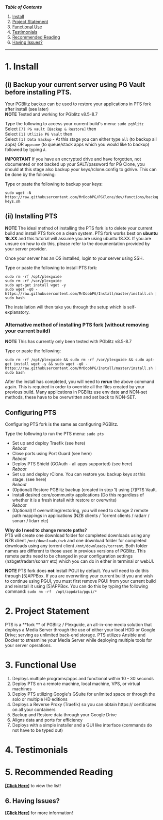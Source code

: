 
_**Table of Contents**_

1. [Install](#1-install)
2. [Project Statement](#2-project-statement)
3. [Functional Use](#3-functional-use)
4. [Testimonials](#4-testimonials)
5. [Recommended Reading](#5-recommended-reading)
6. [Having Issues?](#6-having-issues)


----

# 1. Install

## (i) Backup your current server using PG Vault before installing PTS.   
  
Your PGBlitz backup can be used to restore your applications in PTS fork after install (see later)  
**NOTE**  Tested and working for PGblitz v8.5-8.7
  
Type the following to access your current build's menu: `sudo pgblitz`    
Select  `[7] PG vault [Backup & Restore]`  then  
Select  `[1] Utlizie PG Vault`  then  
Select  `[1] Data Backup`  - At this stage you can either type `all` (to backup all apps) OR `appname` (to queue/stack apps which you would like to backup) followed by typing `A`.  
  

**IMPORTANT**
If you have an encrypted drive and have forgotten, not documented or not backed up your SALT/password for PG Clone, you should at this stage also backup your keys/rclone.config to gdrive. This can be done by the following:  

Type or paste the following to backup your keys:
```
sudo wget -N https://raw.githubusercontent.com/MrDoobPG/PGClone/dev/functions/backup-keys.sh
```  
  
    
## (ii) Installing PTS

**NOTE**
The ideal method of installing the PTS fork is to delete your current build and install PTS fork on a clean system. PTS fork works best on **ubuntu 18.XX** and this tutorial will assume you are using ubuntu 18.XX. If you are unsure on how to do this, please refer to the documentation provided by your server provider.  

Once your server has an OS installed, login to your server using SSH.  
    
Type or paste the following to install PTS fork:  

```
sudo rm -rf /opt/plexguide 
sudo rm -rf /var/plexguide 
sudo apt-get install wget -y 
sudo wget -qO - https://raw.githubusercontent.com/MrDoobPG/Install/master/install.sh | sudo bash

```
  
The installation will then take you through the setup which is self-explanatory.  
  

### Alternative method of installing PTS fork (without removing your current build)

**NOTE** This has currently only been tested with PGblitz v8.5-8.7  

Type or paste the following:
 
```
sudo rm -rf /opt/plexguide && sudo rm -rf /var/plexguide && sudo apt-get install wget -y && sudo wget -qO - https://raw.githubusercontent.com/MrDoobPG/Install/master/install.sh | sudo bash

```  
  
After the install has completed, you will need to **rerun** the above command again. This is required in order to override all the files created by your previous build. Many applications in PGBlitz use env date and NON-set methods, these have to be overwritten and set back to NON-SET.  
  

## Configuring PTS 
  
Configuring PTS fork is the same as configuring PGBlitz.
  
Type the following to run the PTS menu: `sudo pts`    

* Set up and deploy Traefik (see here)  
_Reboot_  
* Close ports using Port Guard (see here)  
_Reboot_  
* Deploy PTS Shield (GOAuth - all apps supported) (see here)   
_Reboot_  
* Set up and deploy rClone. You can restore you backup keys at this stage. (see here)  
_Reboot_   
* (Optional) Restore PGBlitz backup (created in step 1) using [7]PTS Vault.  
* Install desired core/community applications (Do this regardless of whether it is a fresh install with restore or overwrite)  
_Reboot_  
* (Optional) If overwriting/restoring, you will need to change 2 remote path mappings in applications (NZB clients / Torrent clients / radarr / sonarr / lidarr etc)    
  
  
**Why do I need to change remote paths?**  
PTS will create one download folder for completed downloads using any NZB client `/mnt/downloads/nzb` and one download folder for completed downloads using any torrent client `/mnt/downloads/torrent`. Both folder names are different to those used in previous versions of PGBlitz. This remote paths need to be changed in your configuration settings (nzbget/radarr/sonarr etc) which you can do in either in terminal or webUI.  
  

**NOTE**  PTS fork does **not** install PGUI by default. You will need to do this through [5]APPBox. If you are overwriting your current build you and wish to continue using PGUI, you must first remove PGUI from your current build and reinstall it using [5]APPBox. You can do this by typing the following command: `sudo rm -rf  /opt/appdata/pgui/*`  
  
  
# 2. Project Statement

PTS  is a **fork ** of PGBlitz / Plexguide, an all-in-one media solution that deploys a Media Server through the use of either your local HDD or Google Drive; serving as unlimited back-end storage. PTS utilizes Ansible and Docker to streamline your Media Server while deploying multiple tools for your server operations.
 
# 3. Functional Use

1. Deploys multiple programs/apps and functional within 10 - 30 seconds
1. Deploy PTS on a remote machine, local machine, VPS, or virtual machines
1. Deploy PTS utilizing Google's GSuite for unlimited space or through the solo or multiple HD editions
1. Deploys a Reverse Proxy (Traefik) so you can obtain https:// certificates on all your containers
1. Backup and Restore data through your Google Drive
1. Aligns data and ports for efficiency 
1. Deploys with a simple installer and a GUI like interface (commands do not have to be typed out)

# 4. Testimonials




# 5. Recommended Reading

[**[Click Here]**](https://github.com/MrDoobPG/PGBlitz.com/wiki/Pre-Reading) to view the list!

## 6. Having Issues?

[**[Click Here]**](https://github.com/MrDoobPG/PGBlitz.com/wiki/Common-Issues) for more information!
